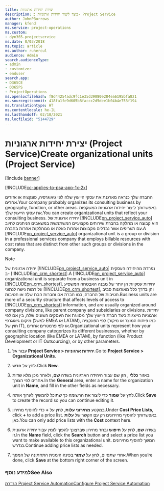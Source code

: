 ```yaml
---
title: יצירת יחידות ארגוניות
description: כיצד ליצור יחידות ארגוניות ב- Project Service
author: JohnPBurrows
manager: kfend
ms.service: project-operations
ms.custom:
- dyn365-projectservice
ms.date: 8/03/2018
ms.topic: article
ms.author: ruhercul
audience: Admin
search.audienceType:
- admin
- customizer
- enduser
search.app:
- D365CE
- D365PS
- ProjectOperations
ms.openlocfilehash: f8d44254adc9fc1e35d39080e284ea6195bfa821
ms.sourcegitcommit: 418fa1fe9d605b8faccc2d5dee1b04b4e753f194
ms.translationtype: HT
ms.contentlocale: he-IL
ms.lasthandoff: 02/10/2021
ms.locfileid: "5144729"
---
```

# <a name="create-organizational-units-project-service"></a><span data-ttu-id="9ae8a-103">יצירת יחידות ארגוניות (Project Service)</span><span class="sxs-lookup"><span data-stu-id="9ae8a-103">Create organizational units (Project Service)</span></span>

[!include [banner](../includes/psa-now-project-operations.md)]

[!INCLUDE[cc-applies-to-psa-app-1x-2x](../includes/cc-applies-to-psa-app-1x-2x.md)]

<span data-ttu-id="9ae8a-104">החברה שלך כנראה מארגנת את עסקי הייעוץ שלה לפי גיאוגרפיה, פונקציה או אזורים אחרים.</span><span class="sxs-lookup"><span data-stu-id="9ae8a-104">Your company probably organizes its consulting business by geography, function, or other areas.</span></span> <span data-ttu-id="9ae8a-105">באפשרותך ליצור יחידות ארגוניות המשקפות את עסקי הייעוץ שלך.</span><span class="sxs-lookup"><span data-stu-id="9ae8a-105">You can create organizational units that reflect your consulting business.</span></span> <span data-ttu-id="9ae8a-106">יחידה ארגונית של [!INCLUDE[pn_project_service_auto](../includes/pn-project-service-auto.md)] היא קבוצה או מחלקה בחברת שירותים מקצועיים המשתמשת במשאבים הניתנים לחיוב עם תעריפים אשר נבדלים מקבוצות אחרות כאלה או ממחלקות אחרות בחברה.</span><span class="sxs-lookup"><span data-stu-id="9ae8a-106">A [!INCLUDE[pn_project_service_auto](../includes/pn-project-service-auto.md)] organizational unit is a group or division in a professional services company that employs billable resources with cost rates that are distinct from other such groups or divisions in the company.</span></span>  
  
> [!NOTE]
>  <span data-ttu-id="9ae8a-107">יחידה ארגונית של [!INCLUDE[pn_project_service_auto](../includes/pn-project-service-auto.md)] נפרדת מהיחידה העסקית ב- [!INCLUDE[pn_crm_shortest](../includes/pn-crm-shortest.md)].</span><span class="sxs-lookup"><span data-stu-id="9ae8a-107">A [!INCLUDE[pn_project_service_auto](../includes/pn-project-service-auto.md)] organizational unit is separate from a business unit in [!INCLUDE[pn_crm_shortest](../includes/pn-crm-shortest.md)].</span></span> <span data-ttu-id="9ae8a-108">יחידות עסקיות הן יותר של מבנה האבטחה המשפיע על רמות גישה לנתוני [!INCLUDE[pn_crm_shortest](../includes/pn-crm-shortest.md)], והן בדרך כלל מאורגנות סביב חטיבות של החברה, כמו חברת אם וחברות הבת שלה או חטיבות.</span><span class="sxs-lookup"><span data-stu-id="9ae8a-108">Business units are more of a security structure that affects levels of access to [!INCLUDE[pn_crm_shortest](../includes/pn-crm-shortest.md)] information, and are usually organized around company divisions, like parent company and subsidiaries or divisions.</span></span> <span data-ttu-id="9ae8a-109">יחידות ארגוניות מייצגות כיצד חברת הייעוץ שלך מסווגת את העסקים השונים שלה, בין אם לפי מיקום גיאוגרפי (למשל EMEA או LATAM), לפי הפונקציה (כמו פיתוח המוצר או מיקור חוץ של IT), או לפי פרמטרים אחרים.</span><span class="sxs-lookup"><span data-stu-id="9ae8a-109">Organizational units represent how your consulting company categorizes its different businesses, whether by geographic location (like EMEA or LATAM), by function (like Product Development or IT Outsourcing), or by other parameters.</span></span>  
  
1.  <span data-ttu-id="9ae8a-110">עבור אל **Project Service > יחידות ארגוניות**.</span><span class="sxs-lookup"><span data-stu-id="9ae8a-110">Go to **Project Service > Organizational Units**.</span></span>  
  
2.  <span data-ttu-id="9ae8a-111">לחץ על **חדש**.</span><span class="sxs-lookup"><span data-stu-id="9ae8a-111">Click **New**.</span></span>  
  
3.  <span data-ttu-id="9ae8a-112">באזור **כללי** , הזן שם עבור היחידה הארגונית בשדה **שם**, ולאחר מכן מלא שדות אחרים לפי הצורך.</span><span class="sxs-lookup"><span data-stu-id="9ae8a-112">In the **General** area, enter a name for the organization unit in **Name**, and fill in the other fields as necessary.</span></span>  
  
4.  <span data-ttu-id="9ae8a-113">לחץ על **שמור** כדי ליצור את הרשומה כך שתוכל להמשיך לערוך אותה.</span><span class="sxs-lookup"><span data-stu-id="9ae8a-113">Click **Save** to create the record so you can continue editing it.</span></span>  
  
5.  <span data-ttu-id="9ae8a-114">במקטע **מחירוני עלות**, לחץ על **+** כדי להוסיף מחירון.</span><span class="sxs-lookup"><span data-stu-id="9ae8a-114">Under **Cost Price Lists**, click **+** to add a price list.</span></span> <span data-ttu-id="9ae8a-115">באפשרותך להוסיף מחירונים רק עם הקשר של **עלות** כאן.</span><span class="sxs-lookup"><span data-stu-id="9ae8a-115">You can only add price lists with the **Cost** context here.</span></span>  
  
6.  <span data-ttu-id="9ae8a-116">בשדה **שם**, לחץ על **חיפוש** ובחר מחירון שברצונך להפוך לזמין עבור יחידה ארגונית זו.</span><span class="sxs-lookup"><span data-stu-id="9ae8a-116">In the **Name** field, click the **Search** button and select a price list you want to make available to this organizational unit.</span></span> <span data-ttu-id="9ae8a-117">המשך להוסיף מחירונים כנדרש.</span><span class="sxs-lookup"><span data-stu-id="9ae8a-117">Continue adding price lists as needed.</span></span>  
  
7.  <span data-ttu-id="9ae8a-118">אחרי שתסיים, לחץ על **שמור** בפינה הימנית התחתונה של המסך.</span><span class="sxs-lookup"><span data-stu-id="9ae8a-118">When you’re done, click **Save** at the bottom right corner of the screen.</span></span>  
  
### <a name="see-also"></a><span data-ttu-id="9ae8a-119">למידע נוסף</span><span class="sxs-lookup"><span data-stu-id="9ae8a-119">See Also</span></span>  
 [<span data-ttu-id="9ae8a-120">הגדרת Project Service Automation</span><span class="sxs-lookup"><span data-stu-id="9ae8a-120">Configure Project Service Automation</span></span>](../psa/configure.md)
